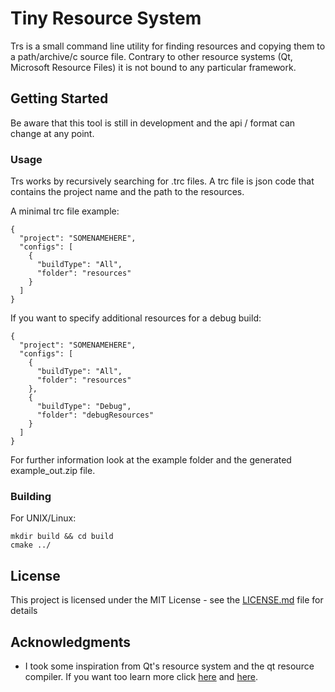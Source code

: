 # Tiny Resource System

Trs is a small command line utility for finding resources and copying them to a path/archive/c source file. Contrary to other resource systems (Qt, Microsoft Resource Files) it is not bound to any particular framework.

## Getting Started

Be aware that this tool is still in development and the api / format can change at any point.



### Usage
Trs works by recursively searching for .trc files. A trc file is json code that contains the project name and the path to the resources.

A minimal trc file example:

```
{
  "project": "SOMENAMEHERE",
  "configs": [
    {
      "buildType": "All",
      "folder": "resources"
    }
  ]
}
```
If you want to specify additional resources for a debug build:
```
{
  "project": "SOMENAMEHERE",
  "configs": [
    {
      "buildType": "All",
      "folder": "resources"
    },
    {
      "buildType": "Debug",
      "folder": "debugResources"
    }
  ]
}
```
For further information look at the example folder and the generated example_out.zip file.

### Building
For UNIX/Linux:

```
mkdir build && cd build
cmake ../
```


## License

This project is licensed under the MIT License - see the [LICENSE.md](LICENSE.md) file for details

## Acknowledgments

* I took some inspiration from Qt's resource system and the qt resource compiler. If you want too learn more click [here](https://doc.qt.io/qt-5/resources.html) and [here](https://doc.qt.io/qt-5/rcc.html).
